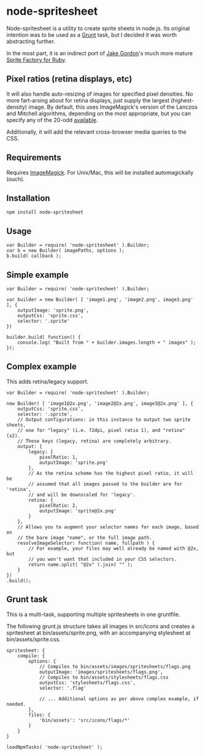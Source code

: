 # node-spritesheet

Node-spritesheet is a utility to create sprite sheets in node.js. Its original
intention was to be used as a [Grunt](https://github.com/cowboy/grunt) task,
but I decided it was worth abstracting further.

In the most part, it is an indirect port of
[Jake Gordon](https://github.com/jakesgordon)'s much more mature
[Sprite Factory for Ruby](https://github.com/jakesgordon/sprite-factory).

## Pixel ratios (retina displays, etc)

It will also handle auto-resizing of images for specified pixel
densities. No more fart-arsing about for retina displays, just supply the
largest (highest-density) image. By default, this uses ImageMagick's version of
the Lanczos and Mitchell algorithms, depending on the most appropriate, but you
can specify any of the 20-odd [available](http://www.imagemagick.org/script/command-line-options.php#filter).

Additionally, it will add the relevant cross-browser media queries to the CSS.

## Requirements

Requires [ImageMagick](http://www.imagemagick.org). For Unix/Mac, this will
be installed automagickally (ouch).

## Installation

	npm install node-spritesheet

## Usage

	var Builder = require( 'node-spritesheet' ).Builder;
	var b = new Builder( imagePaths, options );
	b.build( callback );

## Simple example

	var Builder = require( 'node-spritesheet' ).Builder;
	
	var builder = new Builder( [ 'image1.png', 'image2.png', image3.png' ], {
		outputImage: 'sprite.png',
		outputCss: 'sprite.css',
		selector: '.sprite'
	})
	
	builder.build( function() {
		console.log( "Built from " + builder.images.length + " images" );
	});

## Complex example

This adds retina/legacy support.

    var Builder = require( 'node-spritesheet' ).Builder;
    
    new Builder( [ 'image1@2x.png', 'image2@2x.png', image3@2x.png' ], {
        outputCss: 'sprite.css',
        selector: '.sprite',
        // Output configurations: in this instance to output two sprite sheets,
        // one for "legacy" (i.e. 72dpi, pixel ratio 1), and "retina" (x2).
        // These keys (legacy, retina) are completely arbitrary.
        output: {
            legacy: {
                pixelRatio: 1,
                outputImage: 'sprite.png'
            },
            // As the retina scheme has the highest pixel ratio, it will be
            // assumed that all images passed to the builder are for 'retina',
            // and will be downscaled for 'legacy'.
            retina: {
                pixelRatio: 2,
                outputImage: 'sprite@2x.png'
            }
        },
        // Allows you to augment your selector names for each image, based on
        // the bare image "name", or the full image path.
        resolveImageSelector: function( name, fullpath ) {
            // For example, your files may well already be named with @2x, but
            // you won't want that included in your CSS selectors.
            return name.split( "@2x" ).join( "" );
        }
    })
    .build();

## Grunt task

This is a multi-task, supporting multiple spritesheets in one gruntfile.

The following grunt.js structure takes all images in src/icons and creates
a spritesheet at bin/assets/sprite.png, with an accompanying stylesheet at
bin/assets/sprite.css.

	spritesheet: {
		compile: {
			options: {
				// Compiles to bin/assets/images/spritesheets/flags.png
				outputImage: 'images/spritesheets/flags.png',
				// Compiles to bin/assets/stylesheets/flags.css
				outputCss: 'stylesheets/flags.css',
				selector: '.flag'
				
				// ... Additional options as per above complex example, if needed.
			},
			files: {
				'bin/assets': 'src/icons/flags/*'
			}
		}
	}
	
	loadNpmTasks( 'node-spritesheet' );
